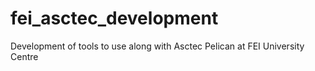 fei_asctec_development
======================

Development of tools to use along with Asctec Pelican at FEI University Centre

